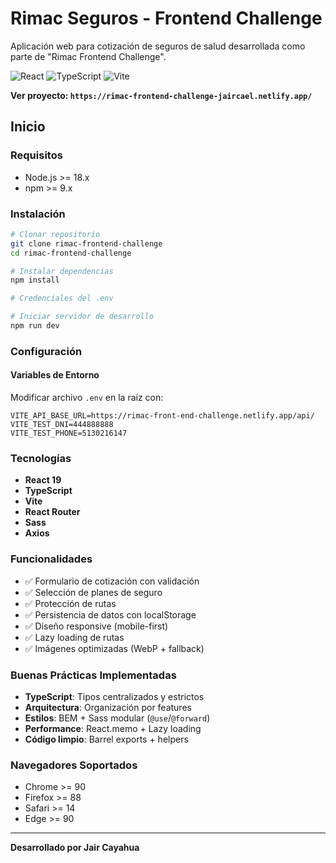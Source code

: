 # Rimac Seguros - Frontend Challenge

Aplicación web para cotización de seguros de salud desarrollada como parte de "Rimac Frontend Challenge".

![React](https://img.shields.io/badge/React-19.1-61dafb?logo=react)
![TypeScript](https://img.shields.io/badge/TypeScript-5.9-3178c6?logo=typescript)
![Vite](https://img.shields.io/badge/Vite-7.1-646cff?logo=vite)

**Ver proyecto: `https://rimac-frontend-challenge-jaircael.netlify.app/`**

## Inicio

### Requisitos

- Node.js >= 18.x
- npm >= 9.x

### Instalación

```bash
# Clonar repositorio
git clone rimac-frontend-challenge
cd rimac-frontend-challenge

# Instalar dependencias
npm install

# Credenciales del .env

# Iniciar servidor de desarrollo
npm run dev
```

### Configuración

#### Variables de Entorno

Modificar archivo `.env` en la raíz con:

```env
VITE_API_BASE_URL=https://rimac-front-end-challenge.netlify.app/api/
VITE_TEST_DNI=444888888
VITE_TEST_PHONE=5130216147
```

### Tecnologías

- **React 19**
- **TypeScript**
- **Vite**
- **React Router**
- **Sass**
- **Axios**

### Funcionalidades

- ✅ Formulario de cotización con validación
- ✅ Selección de planes de seguro
- ✅ Protección de rutas
- ✅ Persistencia de datos con localStorage
- ✅ Diseño responsive (mobile-first)
- ✅ Lazy loading de rutas
- ✅ Imágenes optimizadas (WebP + fallback)

### Buenas Prácticas Implementadas

- **TypeScript**: Tipos centralizados y estrictos
- **Arquitectura**: Organización por features
- **Estilos**: BEM + Sass modular (`@use`/`@forward`)
- **Performance**: React.memo + Lazy loading
- **Código limpio**: Barrel exports + helpers

### Navegadores Soportados

- Chrome >= 90
- Firefox >= 88
- Safari >= 14
- Edge >= 90

---

**Desarrollado por Jair Cayahua**
